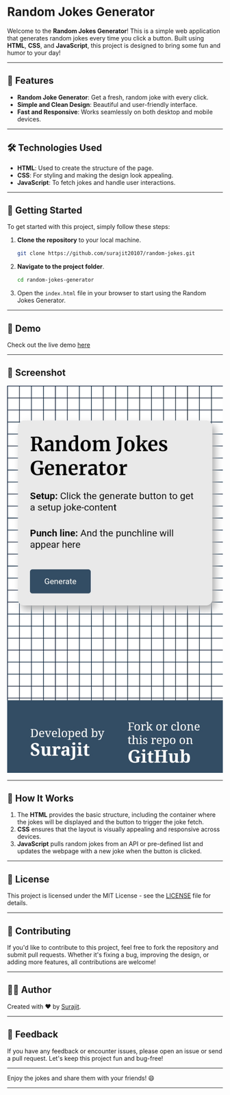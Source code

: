 # Random Jokes Generator

Welcome to the **Random Jokes Generator**! This is a simple web application that generates random jokes every time you click a button. Built using **HTML**, **CSS**, and **JavaScript**, this project is designed to bring some fun and humor to your day!

---

## 🎉 Features

- **Random Joke Generator**: Get a fresh, random joke with every click.
- **Simple and Clean Design**: Beautiful and user-friendly interface.
- **Fast and Responsive**: Works seamlessly on both desktop and mobile devices.

---

## 🛠️ Technologies Used

- **HTML**: Used to create the structure of the page.
- **CSS**: For styling and making the design look appealing.
- **JavaScript**: To fetch jokes and handle user interactions.

---

## 🚀 Getting Started

To get started with this project, simply follow these steps:

1. **Clone the repository** to your local machine.

   ```bash
   git clone https://github.com/surajit20107/random-jokes.git
   ```

2. **Navigate to the project folder**.

   ```bash
   cd random-jokes-generator
   ```

3. Open the `index.html` file in your browser to start using the Random Jokes Generator.

---

## 🎨 Demo

Check out the live demo [here](https://random-jokes-red.vercel.app/)

---

## 📸 Screenshot

![Random Jokes Generator Screenshot](screenshot/screenshot.png)

---

## 🔧 How It Works

1. The **HTML** provides the basic structure, including the container where the jokes will be displayed and the button to trigger the joke fetch.
2. **CSS** ensures that the layout is visually appealing and responsive across devices.
3. **JavaScript** pulls random jokes from an API or pre-defined list and updates the webpage with a new joke when the button is clicked.

---

## 📄 License

This project is licensed under the MIT License - see the [LICENSE](LICENSE) file for details.

---

## 🤝 Contributing

If you'd like to contribute to this project, feel free to fork the repository and submit pull requests. Whether it's fixing a bug, improving the design, or adding more features, all contributions are welcome!

---

## 🙋‍♂️ Author

Created with ❤️ by [Surajit](https://github.com/surajit20107).

---

## 💬 Feedback

If you have any feedback or encounter issues, please open an issue or send a pull request. Let's keep this project fun and bug-free!

---

Enjoy the jokes and share them with your friends! 😄

---

